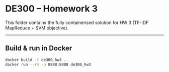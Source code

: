 # DE300 – Homework 3

This folder contains the fully containerised solution for HW 3 (TF-IDF MapReduce + SVM objective).

---

## Build & run in Docker

```bash
docker build -t de300_hw3 .
docker run --rm -p 8888:8888 de300_hw3
